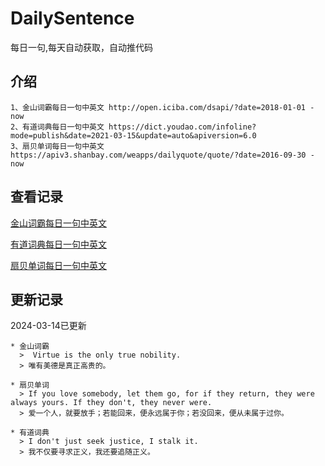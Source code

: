 # DailySentence

每日一句,每天自动获取，自动推代码

## 介绍

```
1、金山词霸每日一句中英文 http://open.iciba.com/dsapi/?date=2018-01-01 - now
2、有道词典每日一句中英文 https://dict.youdao.com/infoline?mode=publish&date=2021-03-15&update=auto&apiversion=6.0
3、扇贝单词每日一句中英文 https://apiv3.shanbay.com/weapps/dailyquote/quote/?date=2016-09-30 - now
```

## 查看记录

[金山词霸每日一句中英文](./data/iciba/)

[有道词典每日一句中英文](./data/youdao/)

[扇贝单词每日一句中英文](./data/shanbay/)

## 更新记录
2024-03-14已更新 
```
* 金山词霸
  >  Virtue is the only true nobility.
  > 唯有美德是真正高贵的。

* 扇贝单词
  > If you love somebody, let them go, for if they return, they were always yours. If they don't, they never were.
  > 爱一个人，就要放手；若能回来，便永远属于你；若没回来，便从未属于过你。

* 有道词典
  > I don't just seek justice, I stalk it.
  > 我不仅要寻求正义，我还要追随正义。

```

